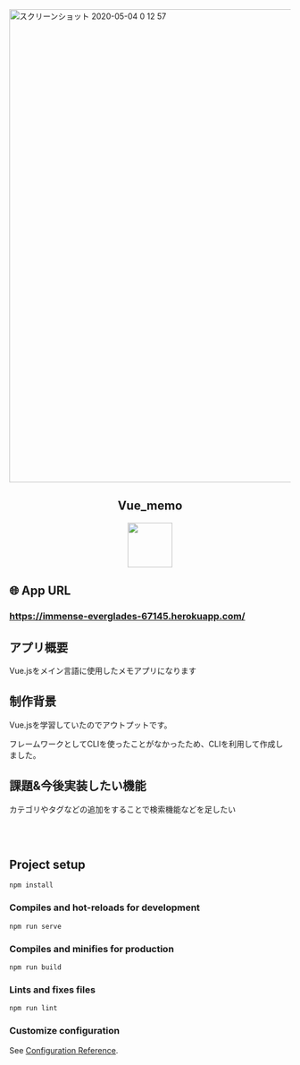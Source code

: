 <img width="846" alt="スクリーンショット 2020-05-04 0 12 57" src="https://user-images.githubusercontent.com/57986669/80932074-a782e280-8df8-11ea-8600-3bcc44b45825.png">

<h2 align="center">Vue_memo</h2>

<p align="center">
  <a href="https://jp.vuejs.org/index.html"><img src="https://user-images.githubusercontent.com/39142850/71645835-a98d4580-2d21-11ea-9693-348d12101bb4.png" width="80px;" /></a>
</p>

## 🌐 App URL

### **https://immense-everglades-67145.herokuapp.com/**  

## アプリ概要
Vue.jsをメイン言語に使用したメモアプリになります

## 制作背景
<p>Vue.jsを学習していたのでアウトプットです。</p>
<p>フレームワークとしてCLIを使ったことがなかったため、CLIを利用して作成しました。</p>

## 課題&今後実装したい機能
<p>カテゴリやタグなどの追加をすることで検索機能などを足したい</p>

<br><br>
## Project setup
```
npm install
```

### Compiles and hot-reloads for development
```
npm run serve
```

### Compiles and minifies for production
```
npm run build
```

### Lints and fixes files
```
npm run lint
```

### Customize configuration
See [Configuration Reference](https://cli.vuejs.org/config/).
